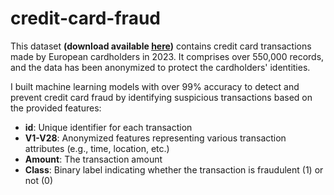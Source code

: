 # credit-card-fraud
This dataset **(download available [here](https://www.kaggle.com/datasets/nelgiriyewithanacredit-card-fraud-detection-dataset-2023))** contains credit card transactions made by European cardholders in 2023. It comprises over 550,000 records, and the data has been anonymized to protect the cardholders' identities.

I built machine learning models with over 99% accuracy to detect and prevent credit card fraud by identifying suspicious transactions based on the provided features:
* **id**: Unique identifier for each transaction
* **V1-V28**: Anonymized features representing various transaction attributes (e.g., time, location, etc.)
* **Amount**: The transaction amount
* **Class**: Binary label indicating whether the transaction is fraudulent (1) or not (0)
